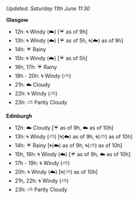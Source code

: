 *Updated: Saturday 11th June 11:30*

**Glasgow**

* 12h: :cyclone: Windy (:cloud:) [:umbrella: as of 9h]
* 13h: :cyclone: Windy (:cloud:) [:umbrella: as of 5h, :cyclone:(:cloud:) as of 9h]
* 14h: :umbrella: Rainy
* 15h: :cyclone: Windy (:cloud:) [:umbrella: as of 5h]
* 16h, 17h: :umbrella: Rainy
* 18h - 20h: :cyclone: Windy (:partly_sunny:)
* 21h: :cloud: Cloudy
* 22h: :cyclone: Windy (:partly_sunny:)
* 23h: :partly_sunny: Partly Cloudy

**Edinburgh**

* 12h: :cloud: Cloudy [:umbrella: as of 9h, :cloud: as of 10h]
* 13h: :cyclone: Windy (:partly_sunny:) [:cyclone:(:cloud:) as of 9h, :cyclone:(:partly_sunny:) as of 10h]
* 14h: :umbrella: Rainy [:cyclone:(:cloud:) as of 9h, :cyclone:(:partly_sunny:) as of 10h]
* 15h, 16h: :cyclone: Windy (:cloud:) [:umbrella: as of 9h, :cloud: as of 10h]
* 17h - 19h: :cyclone: Windy (:partly_sunny:)
* 20h: :cyclone: Windy (:cloud:) [:cyclone:(:partly_sunny:) as of 10h]
* 21h, 22h: :cyclone: Windy (:partly_sunny:)
* 23h: :partly_sunny: Partly Cloudy

